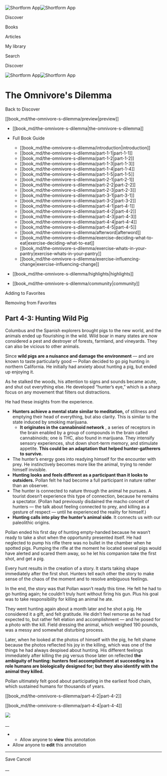![Shortform App](/img/logo.36a2399e.svg)![Shortform App](/img/logo-dark.70c1b072.svg)

Discover

Books

Articles

My library

Search

Discover

![Shortform App](/img/logo.36a2399e.svg)![Shortform App](/img/logo-dark.70c1b072.svg)

# The Omnivore's Dilemma

Back to Discover

[[book_md/the-omnivore-s-dilemma/preview|preview]]

  * [[book_md/the-omnivore-s-dilemma|the-omnivore-s-dilemma]]
  * Full Book Guide

    * [[book_md/the-omnivore-s-dilemma/introduction|introduction]]
    * [[book_md/the-omnivore-s-dilemma/part-1-1|part-1-1]]
    * [[book_md/the-omnivore-s-dilemma/part-1-2|part-1-2]]
    * [[book_md/the-omnivore-s-dilemma/part-1-3|part-1-3]]
    * [[book_md/the-omnivore-s-dilemma/part-1-4|part-1-4]]
    * [[book_md/the-omnivore-s-dilemma/part-1-5|part-1-5]]
    * [[book_md/the-omnivore-s-dilemma/part-2-1|part-2-1]]
    * [[book_md/the-omnivore-s-dilemma/part-2-2|part-2-2]]
    * [[book_md/the-omnivore-s-dilemma/part-2-3|part-2-3]]
    * [[book_md/the-omnivore-s-dilemma/part-3-1|part-3-1]]
    * [[book_md/the-omnivore-s-dilemma/part-3-2|part-3-2]]
    * [[book_md/the-omnivore-s-dilemma/part-4-1|part-4-1]]
    * [[book_md/the-omnivore-s-dilemma/part-4-2|part-4-2]]
    * [[book_md/the-omnivore-s-dilemma/part-4-3|part-4-3]]
    * [[book_md/the-omnivore-s-dilemma/part-4-4|part-4-4]]
    * [[book_md/the-omnivore-s-dilemma/part-4-5|part-4-5]]
    * [[book_md/the-omnivore-s-dilemma/afterword|afterword]]
    * [[book_md/the-omnivore-s-dilemma/exercise-deciding-what-to-eat|exercise-deciding-what-to-eat]]
    * [[book_md/the-omnivore-s-dilemma/exercise-whats-in-your-pantry|exercise-whats-in-your-pantry]]
    * [[book_md/the-omnivore-s-dilemma/exercise-influencing-change|exercise-influencing-change]]
  * [[book_md/the-omnivore-s-dilemma/highlights|highlights]]
  * [[book_md/the-omnivore-s-dilemma/community|community]]



Adding to Favorites 

Removing from Favorites 

## Part 4-3: Hunting Wild Pig

Columbus and the Spanish explorers brought pigs to the new world, and the animals ended up flourishing in the wild. Wild boar in many states are now considered a pest and destroyer of forests, farmland, and vineyards. They can also be vicious to other animals.

Since **wild pigs are a nuisance and damage the environment** — and are known to taste particularly good — Pollan decided to go pig hunting in northern California. He initially had anxiety about hunting a pig, but ended up enjoying it.

As he stalked the woods, his attention to signs and sounds became acute, and shut out everything else. He developed “hunter’s eye,” which is a sharp focus on any movement that filters out distractions.

He had these insights from the experience.

  * **Hunters achieve a mental state similar to meditation,** of stillness and emptying their head of everything, but also clarity. This is similar to the state induced by smoking marijuana.
    * **It originates in the cannabinoid network** , a series of receptors in the brain enabled by a group of compounds in the brain called cannabinoids; one is THC, also found in marijuana. They intensify sensory experiences, shut down short-term memory, and stimulate appetite. **This could be an adaptation that helped hunter-gatherers to survive.**
  * The hunter’s energy goes into readying himself for the encounter with prey. He instinctively becomes more like the animal, trying to render himself invisible.
  * **Hunting looks and feels different as a participant than it looks to outsiders.** Pollan felt he had become a full participant in nature rather than an observer. 
  * The hunter is connected to nature through the animal he pursues. A tourist doesn’t experience this type of connection, because he remains a spectator. (Pollan had previously disdained the macho conceit of hunters — the talk about feeling connected to prey, and killing as a gesture of respect — until he experienced the reality for himself.)
  * **Hunting calls into play the hunter’s animal side**. It connects us with our paleolithic origins.



Pollan ended his first day of hunting empty-handed because he wasn’t ready to take a shot when the opportunity presented itself. He had neglected to pump his rifle there was no bullet in the chamber when he spotted pigs. Pumping the rifle at the moment he located several pigs would have alerted and scared them away, so he let his companion take the first shot, and get a pig.

Every hunt results in the creation of a story. It starts taking shape immediately after the first shot. Hunters tell each other the story to make sense of the chaos of the moment and to resolve ambiguous feelings.

In the end, the story was that Pollan wasn’t ready this time. He felt he had to go hunting again; he couldn’t truly hunt without firing his gun. Plus his goal was to take responsibility for killing an animal he ate.

They went hunting again about a month later and he shot a pig. He considered it a gift, and felt gratitude. He didn’t feel remorse as he had expected to, but rather felt elation and accomplishment — and he posed for a photo with the kill. Field dressing the animal, which weighed 190 pounds, was a messy and somewhat disturbing process.

Later, when he looked at the photos of himself with the pig, he felt shame because the photos reflected his joy in the killing, which was one of the things he had always despised about hunting. His different feelings immediately after killing the pig versus those later on reflected **the ambiguity of hunting: hunters feel accomplishment at succeeding in a role humans are biologically designed for; but they also identify with the animal they killed.**

Pollan ultimately felt good about participating in the earliest food chain, which sustained humans for thousands of years.

[[book_md/the-omnivore-s-dilemma/part-4-2|part-4-2]]

[[book_md/the-omnivore-s-dilemma/part-4-4|part-4-4]]

![](https://bat.bing.com/action/0?ti=56018282&Ver=2&mid=dedce175-126d-4e0d-a417-7706127547b4&sid=1711133063fa11eebdec89a8b8ae3bbc&vid=171147a063fa11eea7440fcfeb230d96&vids=0&msclkid=N&pi=0&lg=en-US&sw=800&sh=600&sc=24&nwd=1&tl=Shortform%20%7C%20Book&p=https%3A%2F%2Fwww.shortform.com%2Fapp%2Fbook%2Fthe-omnivore-s-dilemma%2Fpart-4-3&r=&lt=421&evt=pageLoad&sv=1&rn=97895)

__

  *   * Allow anyone to **view** this annotation
  * Allow anyone to **edit** this annotation



* * *

Save Cancel

__



